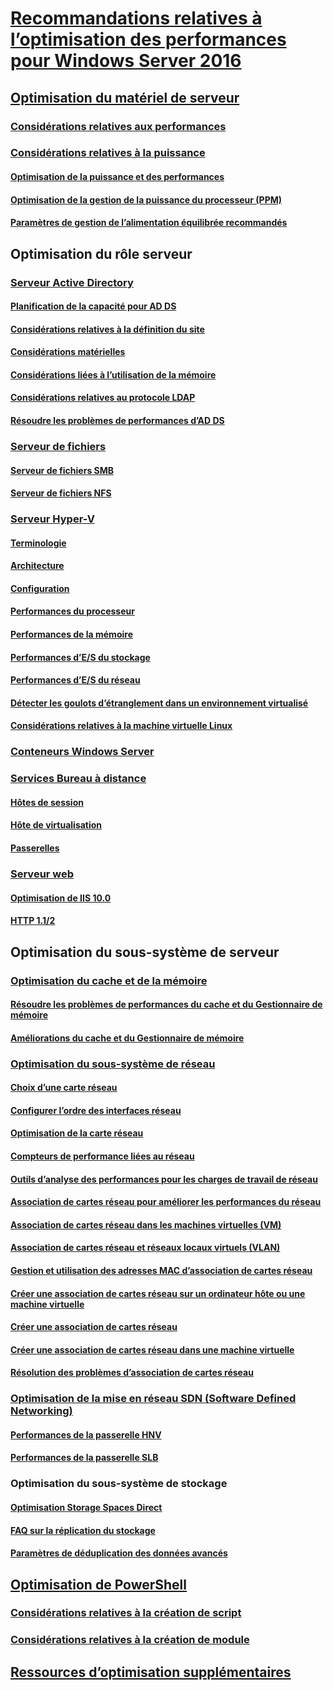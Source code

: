 # [Recommandations relatives à l’optimisation des performances pour Windows Server 2016](index.md)
## [Optimisation du matériel de serveur](hardware/index.md)
### [Considérations relatives aux performances](hardware/index.md)
### [Considérations relatives à la puissance](hardware/power.md)
#### [Optimisation de la puissance et des performances](hardware/power/power-performance-tuning.md)
#### [Optimisation de la gestion de la puissance du processeur (PPM)](hardware/power/processor-power-management-tuning.md)
#### [Paramètres de gestion de l’alimentation équilibrée recommandés](hardware/power/recommended-balanced-plan-parameters.md)
## Optimisation du rôle serveur
### [Serveur Active Directory](role/active-directory-server/index.md)
#### [Planification de la capacité pour AD DS](role/active-directory-server/capacity-planning-for-active-directory-domain-services.md)
#### [Considérations relatives à la définition du site](role/active-directory-server/site-definition-considerations.md)
#### [Considérations matérielles](role/active-directory-server/hardware-considerations.md)
#### [Considérations liées à l’utilisation de la mémoire](role/active-directory-server/memory-usage-considerations.md)
#### [Considérations relatives au protocole LDAP](role/active-directory-server/ldap-considerations.md)
#### [Résoudre les problèmes de performances d’AD DS](role/active-directory-server/troubleshoot.md)
### [Serveur de fichiers](role/file-server/index.md)
#### [Serveur de fichiers SMB](role/file-server/smb-file-server.md)
#### [Serveur de fichiers NFS](role/file-server/nfs-file-server.md)
### [Serveur Hyper-V](role/hyper-v-server/index.md)
#### [Terminologie](role/hyper-v-server/terminology.md)
#### [Architecture](role/hyper-v-server/architecture.md)
#### [Configuration](role/hyper-v-server/configuration.md)
#### [Performances du processeur](role/hyper-v-server/processor-performance.md)
#### [Performances de la mémoire](role/hyper-v-server/memory-performance.md)
#### [Performances d’E/S du stockage](role/hyper-v-server/storage-io-performance.md)
#### [Performances d’E/S du réseau](role/hyper-v-server/network-io-performance.md)
#### [Détecter les goulots d’étranglement dans un environnement virtualisé](role/hyper-v-server/detecting-virtualized-environment-bottlenecks.md)
#### [Considérations relatives à la machine virtuelle Linux](role/hyper-v-server/linux-virtual-machine-considerations.md)
### [Conteneurs Windows Server](role/windows-server-container/index.md)
### [Services Bureau à distance](role/remote-desktop/session-hosts.md)
#### [Hôtes de session](role/remote-desktop/session-hosts.md)
#### [Hôte de virtualisation](role/remote-desktop/virtualization-hosts.md)
#### [Passerelles](role/remote-desktop/gateways.md)
### [Serveur web](role/web-server/index.md)
#### [Optimisation de IIS 10.0](role/web-server/tuning-iis-10.md)
#### [HTTP 1.1/2](role/web-server/http-performance.md)
## Optimisation du sous-système de serveur
### [Optimisation du cache et de la mémoire](subsystem/cache-memory-management/index.md)
#### [Résoudre les problèmes de performances du cache et du Gestionnaire de mémoire](subsystem/cache-memory-management/troubleshoot.md)
#### [Améliorations du cache et du Gestionnaire de mémoire](subsystem/cache-memory-management/improvements-in-windows-server.md)
### [Optimisation du sous-système de réseau](../../networking/technologies/network-subsystem/net-sub-performance-top.md)
#### [Choix d’une carte réseau](../../networking/technologies/network-subsystem/net-sub-choose-nic.md)
#### [Configurer l’ordre des interfaces réseau](../../networking/technologies/network-subsystem/net-sub-interface-metric.md)
#### [Optimisation de la carte réseau](../../networking/technologies/network-subsystem/net-sub-performance-tuning-nics.md)
#### [Compteurs de performance liées au réseau](../../networking/technologies/network-subsystem/net-sub-performance-counters.md)
#### [Outils d’analyse des performances pour les charges de travail de réseau](../../networking/technologies/network-subsystem/net-sub-performance-tools.md)
#### [Association de cartes réseau pour améliorer les performances du réseau](../../networking/technologies/nic-teaming/NIC-Teaming.md)
#### [Association de cartes réseau dans les machines virtuelles (VM)](../../networking/technologies/nic-teaming/nict-vms.md)
#### [Association de cartes réseau et réseaux locaux virtuels (VLAN)](../../networking/technologies/nic-teaming/nict-and-vlans.md)
#### [Gestion et utilisation des adresses MAC d’association de cartes réseau](../../networking/technologies/nic-teaming/NIC-Teaming-MAC-address-Use-and-Management.md)
#### [Créer une association de cartes réseau sur un ordinateur hôte ou une machine virtuelle](../../networking/technologies/nic-teaming/create-a-New-NIC-Team-on-a-Host-computer-or-VM.md)
#### [Créer une association de cartes réseau](../../networking/technologies/nic-teaming/create-a-New-NIC-Team.md)
#### [Créer une association de cartes réseau dans une machine virtuelle](../../networking/technologies/nic-teaming/create-a-New-NIC-Team-in-a-VM.md)
#### [Résolution des problèmes d’association de cartes réseau](../../networking/technologies/nic-teaming/Troubleshooting-NIC-Teaming.md)
### [Optimisation de la mise en réseau SDN (Software Defined Networking)](subsystem/software-defined-networking/index.md)
#### [Performances de la passerelle HNV](subsystem/software-defined-networking/hnv-gateway-performance.md)
#### [Performances de la passerelle SLB](subsystem/software-defined-networking/slb-gateway-performance.md)
### Optimisation du sous-système de stockage
#### [Optimisation Storage Spaces Direct](subsystem/storage-spaces-direct/index.md)
#### [FAQ sur la réplication du stockage](../../storage/storage-replica/storage-replica-frequently-asked-questions.md)
#### [Paramètres de déduplication des données avancés](../../storage/data-deduplication/advanced-settings.md)
## [Optimisation de PowerShell](powershell/index.md)
### [Considérations relatives à la création de script](powershell/script-authoring-considerations.md)
### [Considérations relatives à la création de module](powershell/module-authoring-considerations.md)
## [Ressources d’optimisation supplémentaires](additional-resources.md)
